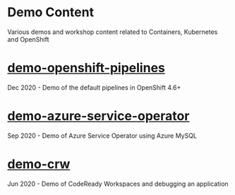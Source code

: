 # Demo Content

Various demos and workshop content related to Containers, Kubernetes and OpenShift

# [demo-openshift-pipelines](demo-openshift-pipelines)

Dec 2020 - Demo of the default pipelines in OpenShift 4.6+

# [demo-azure-service-operator](demo-azure-service-operator)

Sep 2020 - Demo of Azure Service Operator using Azure MySQL 

# [demo-crw](demo-crw)

Jun 2020 - Demo of CodeReady Workspaces and debugging an application 

